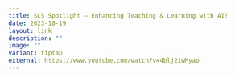 ```yaml
---
title: SLS Spotlight – Enhancing Teaching & Learning with AI!
date: 2023-10-19
layout: link
description: ""
image: ""
variant: tiptap
external: https://www.youtube.com/watch?v=4blj2iwMyao
---
```

